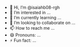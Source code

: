 - 👋 Hi, I’m @isaiahb08-rgh
- 👀 I’m interested in ...
- 🌱 I’m currently learning ...
- 💞️ I’m looking to collaborate on ...
- 📫 How to reach me ...
- 😄 Pronouns: ...
- ⚡ Fun fact: ...

<!---
isaiahb08-rgh/isaiahb08-rgh is a ✨ special ✨ repository because its `README.md` (this file) appears on your GitHub profile.
You can click the Preview link to take a look at your changes.
--->
